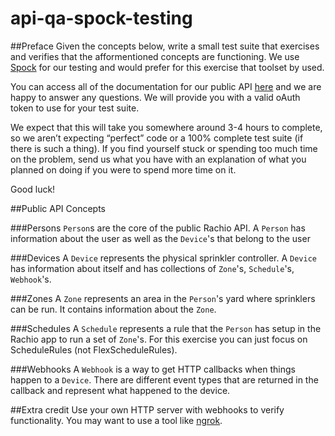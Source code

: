 # api-qa-spock-testing

##Preface
Given the concepts below, write a small test suite that exercises and verifies that the afformentioned concepts are functioning. We use [Spock](http://spockframework.github.io/spock/docs/1.0/index.html) for our testing and would prefer for this exercise that toolset by used.

You can access all of the documentation for our public API [here](https://rachio.readme.io/) and we are happy to answer any questions. We will provide you with a valid oAuth token to use for your test suite. 

We expect that this will take you somewhere around 3-4 hours to complete, so we aren’t expecting “perfect” code or a 100% complete test suite (if there is such a thing). If you find yourself stuck or spending too much time on the problem, send us what you have with an explanation of what you planned on doing if you were to spend more time on it.

Good luck!

##Public API Concepts

###Persons
`Person`s are the core of the public Rachio API. A `Person` has information about the user as well as the `Device`'s that belong to the user

###Devices
A `Device` represents the physical sprinkler controller. A `Device` has information about itself and has collections of `Zone`'s, `Schedule`'s, `Webhook`'s. 

###Zones
A `Zone` represents an area in the `Person`'s yard where sprinklers can be run. It contains information about the `Zone`.

###Schedules
A `Schedule` represents a rule that the `Person` has setup in the Rachio app to run a set of `Zone`'s. For this exercise you can just focus on ScheduleRules (not FlexScheduleRules).

###Webhooks
A `Webhook` is a way to get HTTP callbacks when things happen to a `Device`. There are different event types that are returned in the callback and represent what happened to the device.

##Extra credit
Use your own HTTP server with webhooks to verify functionality. You may want to use a tool like [ngrok](https://ngrok.m/).
